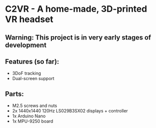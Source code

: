# C2VR - A home-made, 3D-printed VR headset
## Warning: This project is in very early stages of development

## Features (so far):
- 3DoF tracking
- Dual-screen support

## Parts:
- M2.5 screws and nuts
- 2x 1440x1440 120Hz LS029B3SX02 displays + controller
- 1x Arduino Nano
- 1x MPU-9250 board
